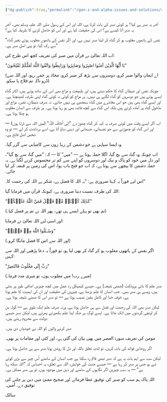 ```yaml
---
{"dg-publish":true,"permalink":"/gen-z-and-alpha-issues-and-solutions/sbr/","dgPassFrontmatter":true,"noteIcon":"","created":"2025-05-09T22:26:33.874+05:00","updated":"2025-05-07T23:55:36.123+05:00"}
---
```



آخر یہ صبر ہے کیا؟ ہر کوئی صبر کی بات کرتا ہے، اللہ اور اس کے رسول صلی اللہ علیہ وسلم بھی۔ آخر یہ صبر آتا کیسے ہے؟ اس کی حقیقت کیا ہے اور اس کو حاصل کرنے کا طریقہ کیا ہے؟

  

"نفس کے ہاتھوں مغلوب ہو کر گناہ کر لینا صبر نہیں ہے، اور اگر نفس کے ہاتھوں مغلوب ہوئے بغیر گناہ سے رک گیا، تو یہی اصل صبر ہے۔"

  

اب اللہ تعالیٰ نے قرآن میں صبر کی تعریف کچھ اس طرح کی:

  

"یَا أَیُّهَا الَّذِیْنَ آمَنُوا اصْبِرُوا وَصَابِرُوا وَرَابِطُوا وَاتَّقُوا اللَّهَ لَعَلَّکُمْ تُفْلِحُونَ"

(اے ایمان والو! صبر کرو، دوسروں سے بڑھ کر صبر کرو، محاذ پر جمے رہو، اور اللہ سے ڈرو تاکہ تم فلاح پا سکو۔)

  

چونکہ نفس اور شیطان گناہ کا حکم دیتے ہیں، اور طبیعت و مزاج بھی اس کے ساتھ ہوتے ہیں، اکثر گناہ ایسے ہوتے ہیں جو دوسروں کو گناہ لگتے ہی نہیں۔ ہر مزاج کو کوئی نہ کوئی گناہ اپنی طرف کھینچتا ہے۔ اور ایسے گناہ بھی ہیں جو اس معاشرے میں گناہ سمجھے ہی نہیں جاتے۔ نہ صرف شیطان، نفس، مزاج اور ماحول گناہ پر آمادہ کرتے ہیں بلکہ اس گناہ سے کچھ فائدہ بھی ہو رہا ہوتا ہے۔ ہر طرف سے انسان مغلوب ہو چکا ہوتا ہے۔

  

اب اگر ایسے وقت میں کوئی صرف یہ کہہ کر گناہ چھوڑ دے "اِنِّی أَخَافُ اللّٰہَ" (میں اللہ سے ڈرتا ہوں) — اور اس گناہ کو چھوڑنے سے جو نفسیاتی، جسمانی اور ذہنی دباؤ آتا ہے، اسے برداشت کر لے — تو وہ شخص اصل فاتح ہے۔

وہ ایسا سپاہی ہے جو دشمن کے ریڈ زون سے کامیابی سے گزر گیا۔

  

اب چونکہ وہ گناہ سے بچ گیا، اگلا حملہ ہوتا ہے — "میں" کا — کہ: "میں گناہ سے بچ گیا"، اور دل میں خود کو پاک و نیک اور دوسروں کو اپنے سے کم تر محسوس کرنے لگتا ہے۔ یہ حملہ دشمن کا پیچھے سے ہوتا ہے، کہ اب جو فتح یاب ہوا، اس کی زمین پر قبضہ کر لیا جائے۔

  

اس لیے فوراً یہ کہنا ضروری ہے: "یہ اللہ کا فضل ہے، شکر ہے اللہ کی رحمت کا۔"

اللہ کی طرف نسبت دینا ضروری ہے، کیونکہ قرآن میں فرمایا گیا:

  

"کَذٰلِكَ كُنۡتُمۡ مِّنۡ قَبۡلُ فَمَنَّ اللّٰهُ عَلَيۡكُمۡ"

(تم بھی تو پہلے ایسے ہی تھے، پھر اللہ نے تم پر فضل کیا۔)

  

اور اسی لیے اللہ تعالیٰ نے فرمایا:

  

"وَسْـئَلُوا اللّٰهَ مِنۡ فَضۡلِهٖ"

(اور اللہ سے اس کا فضل مانگا کرو۔)

  

اگر نفس کے ہاتھوں مغلوب ہو کر گناہ کر بھی لیا ہو، تو فوراً یہ دعا پڑھیں اور اللہ سے کہیں:

  

"رَبِّ إِنِّي مَغْلُوبٌ فَانْتَصِرْ"

(میرے رب! میں مغلوب ہوں، تو میری مدد فرما۔)

  

صبر علم کا بائی پروڈکٹ (ضمنی نتیجہ) ہے۔ جیسے کیمیکل رد عمل میں کچھ چیزیں اضافی طور پر بنتی ہیں، ویسے ہی صبر بھی۔ جب انسان کا علم بڑھتا ہے، چیزوں کی حقیقت اور ان کی اہمیت کا علم ہوتا ہے، خوفِ خدا اور کامل یقین نصیب ہوتا ہے — تو صبر اس کا ضمنی نتیجہ ہوتا ہے۔

  

لیکن صبر بھی اللہ کی رحمت اور فضل سے ہی حاصل ہوتا ہے، ورنہ صرف علم ایک طوق ہے — گولہ بن کر اونچی گردنوں میں اٹک جاتا ہے۔ ایسے لوگ ہر جگہ اپنا علم بکھیرتے پھرتے ہیں، لیکن صبر جیسی دولت سے محروم رہتے ہیں۔

  

صبر کرنے والوں کو اللہ نے خوشیاں دی ہیں۔

مومن کی تعریف سورۃ العصر میں بھی بیان کی گئی ہے، اور کئی اور مقامات پر بھی۔

  

اگر روحانی فوائد کی بات کریں، تو لذتِ تعلق باللہ اور دل کا روشن ہونا صبر سے ہی حاصل ہوتا ہے۔

  

لیکن سب سے اہم بات یہ ہے کہ صبر تبھی قائم رہ سکتا ہے جب انسان کے سامنے اُس چیز سے بڑی کوئی شے ہو جس پر صبر کر رہا ہے — جیسے جنت کی خواہش، اللہ سے تعلق، یہ احساس کہ “اللہ دیکھ رہا ہے” — یہ سب چیزیں اگر نگاہوں کے سامنے اور ذہن میں موجود ہوں، تو ہی صبر ممکن ہے۔

  

اللہ پاک ہم سب کو صبر کی توفیق عطا فرمائے اور صحیح معنیٰ میں دین پر چلنے کی توفیق دے۔ آمین۔

سالک
